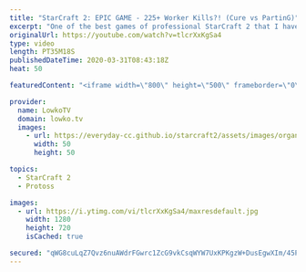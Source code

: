 ```yaml
---
title: "StarCraft 2: EPIC GAME - 225+ Worker Kills?! (Cure vs PartinG)"
excerpt: "One of the best games of professional StarCraft 2 that I have seen in 2020. In this pro match of Protoss versus Terran between PartinG and Cure we see almost every Mineral patch mined as players are trying to obtain advantages. Since neither gets significantly ahead at any point until the very end, it"
originalUrl: https://youtube.com/watch?v=tlcrXxKgSa4
type: video
length: PT35M18S
publishedDateTime: 2020-03-31T08:43:18Z
heat: 50

featuredContent: "<iframe width=\"800\" height=\"500\" frameborder=\"0\" src=\"https://www.youtube.com/embed/tlcrXxKgSa4\" allow=\"accelerometer; autoplay; encrypted-media; gyroscope; picture-in-picture\" allowfullscreen></iframe>"

provider:
  name: LowkoTV
  domain: lowko.tv
  images:
    - url: https://everyday-cc.github.io/starcraft2/assets/images/organizations/lowko.tv-50x50.jpg
      width: 50
      height: 50

topics:
  - StarCraft 2
  - Protoss

images:
  - url: https://i.ytimg.com/vi/tlcrXxKgSa4/maxresdefault.jpg
    width: 1280
    height: 720
    isCached: true

secured: "qWG8cuLqZ7Qvz6nuAWdrFGwrc1ZcG9vkCsqWYW7UxKPKgzW+DusEgwXIm/45Pm9tlyDn7U9SNs4koqrasSovhp1KRyCaF4Gj9ATzirr3+XitG5aq0OyihwYdgQeLUpMqRf1/iusv/CcbQHtG670bngASsS32GO/NrwzPOo2+q9j56k8eMogarTsvMIL4hjpK5pupmmTthC3gu6H38axz7bMl6+mNYfLQ7cV0jYXUonu6AE4AMN0WydR6A1YfDlaOxyIFMD0+HqER2eHrHwWFbZqTLThEei0NBmnUVjBVvJlPZTYL2vne8HtwHhLQbSxHbEhG/6xPHtZXngz31Q8g/Xl8VN04WSeaOSFvUFWt3BodSqwxwK542lfIAzL3tH0BwGv2AjqNqEDHkERSOPbgkx3p8re+6ljGA81Pfwi+qDZiRHfagBhEahxkDsuH1rPC;D+nyINCYjEE2aB6MHfr+OQ=="
---
```


